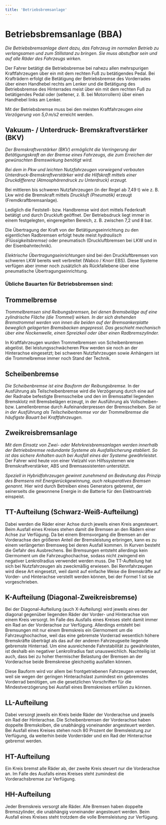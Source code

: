 ```yaml
---
title: 'Betriebsbremsanlage'
---
```


<infoBox>

# Betriebsbremsanlage (BBA)

*Die Betriebsbremsanlage dient dazu, das Fahrzeug im normalen Betrieb zu verlangsamen und zum Stillstand zu bringen. Sie muss abstufbar sein und auf alle Räder des Fahrzeugs wirken.*

Der Fahrer betätigt die Betriebsbremse bei nahezu allen mehrspurigen Kraftfahrzeugen über ein mit dem rechten Fuß zu betätigendes Pedal. Bei Krafträdern erfolgt die Betätigung der Betriebsbremse des Vorderrades über einen Handhebel rechts am Lenker und die Betätigung des Betriebsbremse des Hinterrades meist über ein mit dem rechten Fuß zu betätigendes Pedal oder (seltener, z. B. bei Motorrollern) über einen Handhebel links am Lenker.

Mit der Betriebsbremse muss bei den meisten Kraftfahrzeugen *eine Verzögerung von 5,0 m/s2* erreicht werden.

</infoBox>

<newSection title="Vakuum- / Unterdruck-  Bremskraftverstärker (BKV)">

## Vakuum- / Unterdruck-  Bremskraftverstärker (BKV)

*Der Bremskraftverstärker (BKV) ermöglicht die Verringerung der Betätigungskraft an der Bremse eines Fahrzeugs, die zum Erreichen der gewünschten Bremswirkung benötigt wird.*

*Bei dem in Pkw und leichten Nutzfahrzeugen vorwiegend verbauten Unterdruck-Bremskraftverstärker wird die Hilfskraft mittels einer Druckdifferenz (Atmosphärendruck zu Unterdruck) erzeugt.*

<YouTube videoid="cP1B9wSgB1I" start="5" desc="Bremskraftverstärker" />

Bei mittleren bis schweren Nutzfahrzeugen (in der Regel ab 7,49 t) wie z. B. Lkw wird die Bremskraft mittels *Druckluft (Pneumatik)* erzeugt (Fremdkraftbremsanlage). 

Lediglich die Feststell- bzw. Handbremse wird dort mittels Federkraft betätigt und durch Druckluft geöffnet. Der Betriebsdruck liegt immer in einem festgelegten, eingeregelten Bereich, z. B. zwischen 7,2 und 8 bar. 

Die Übertragung der Kraft von der Betätigungseinrichtung zu den eigentlichen Radbremsen erfolgt heute meist *hydraulisch (Flüssigkeitsbremse)* oder pneumatisch (Druckluftbremsen bei LKW und in der Eisenbahntechnik).

*Elektrische Übertragungseinrichtungen* sind bei den Druckluftbremsen von schweren LKW bereits weit verbreitet (Wabco / Knorr EBS). Diese Systeme verfügen aber immer noch zusätzlich als Rückfallebene über eine pneumatische Übertragungseinrichtung.

</newSection>

### Übliche Bauarten für Betriebsbremsen sind:

<newSection title="Trommelbremse">

## Trommelbremse

*Trommelbremsen sind Reibungsbremsen, bei denen Bremsbeläge auf eine zylindrische Fläche (die Trommel) wirken. In der sich drehenden Bremstrommel werden von innen die beiden auf der Bremsankerplatte beweglich gelagerten Bremsbacken angepresst. Das geschieht mechanisch über eine Nockenwelle, einen Spreizkeil oder über einen Radbremszylinder.*

In Kraftfahrzeugen wurden Trommelbremsen von Scheibenbremsen abgelöst. Bei leistungsschwächeren Pkw werden sie noch an der Hinterachse eingesetzt; bei schweren Nutzfahrzeugen sowie Anhängern ist die Trommelbremse immer noch Stand der Technik.

</newSection>

<newSection title="Scheibenbremse">

## Scheibenbremse

*Die Scheibenbremse ist eine Bauform der Reibungsbremse.* In der Ausführung als Teilscheibenbremse wird die Verzögerung durch eine auf der Radnabe befestigte Bremsscheibe und den im Bremssattel liegenden Bremsklotz mit Bremsbelägen erzeugt, in der Ausführung als Vollscheiben- bzw. Lamellenbremse durch Aufeinanderpressen der Bremsscheiben. *Sie ist in der Ausführung als Teilscheibenbremse vor der Trommelbremse die häufigste Bauart bei Kraftfahrzeugen.*

<YouTube videoid="ugtrRmyPSfE" desc="Scheibenbremse" />

</newSection>

<infoBox>

## Zweikreisbremsanlage

*Mit dem Einsatz von Zwei- oder Mehrkreisbremsanlagen werden innerhalb der Betriebsbremse redundante Systeme als Ausfallsicherung etabliert. So ist das sichere Anhalten auch bei Ausfall eines der Systeme gewährleistet.* Der Fahrer wird heute von einer Vielzahl von Hilfssystemen wie Bremskraftverstärker, ABS und Bremsassistenten unterstützt.

*Speziell in Hybridfahrzeugen gewinnt zunehmend an Bedeutung das Prinzip des Bremsens mit Energierückgewinnung, auch rekuperatives Bremsen genannt.* Hier wird durch Betreiben eines Generators gebremst, der seinerseits die gewonnene Energie in die Batterie für den Elektroantrieb einspeist.

</infoBox>

<newSection title="TT-Aufteilung (Schwarz-Weiß-Aufteilung)">

## TT-Aufteilung (Schwarz-Weiß-Aufteilung)

Dabei werden die Räder einer Achse durch jeweils einen Kreis angesteuert. Beim Ausfall eines Kreises stehen damit die Bremsen an den Rädern einer Achse zur Verfügung. Da bei einem Bremsvorgang die Bremsen an der Vorderachse den größeren Anteil der Bremsleistung erbringen, kann es zu einem verlängerten Bremsweg bei deren Ausfall kommen. In Kurven besteht die Gefahr des Ausbrechens. Bei Bremsungen entsteht allerdings kein Giermoment um die Fahrzeughochachse, sodass nicht zwingend ein negativer Lenkrollradius verwendet werden muss. Die TT-Aufteilung hat sich bei Nutzfahrzeugen als zweckmäßig erwiesen. Bei Rennfahrzeugen wird diese Art eingesetzt, weil damit auf einfache Weise die Bremskräfte auf Vorder- und Hinterachse verstellt werden können, bei der Formel 1 ist sie vorgeschrieben.

</newSection>

<newSection title="K-Aufteilung (Diagonal-Zweikreisbremse)">

## K-Aufteilung (Diagonal-Zweikreisbremse)

Bei der Diagonal-Aufteilung (auch X-Aufteilung) wird jeweils eines der diagonal gegenüber liegenden Räder der Vorder- und Hinterachse von einem Kreis versorgt. Im Falle des Ausfalls eines Kreises steht damit immer ein Rad an der Vorderachse zur Verfügung. Allerdings entsteht bei Bremsungen mit nur einem Bremskreis ein Giermoment um die Fahrzeughochachse, weil das eine gebremste Vorderrad wesentlich höhere Bremskräfte überträgt als das auf der anderen Fahrzeugseite liegende gebremste Hinterrad. Um eine ausreichende Fahrstabilität zu gewährleisten, ist deshalb ein negativer Lenkrollradius fast unausweichlich. Nachteilig ist auch, dass bei zu hoher thermischer Belastung der Bremsen an der Vorderachse beide Bremskreise gleichzeitig ausfallen können.

Diese Bauform wird vor allem bei frontgetriebenen Fahrzeugen verwendet, weil sie wegen der geringen Hinterachslast zumindest ein gebremstes Vorderrad benötigen, um die gesetzlichen Vorschriften für die Mindestverzögerung bei Ausfall eines Bremskreises erfüllen zu können.

</newSection>

<newSection title="LL-Aufteilung">

## LL-Aufteilung

Dabei versorgt jeweils ein Kreis beide Räder der Vorderachse und jeweils ein Rad der Hinterachse. Die Scheibenbremsen der Vorderachse haben doppelte Bremskolben, die unabhängig voneinander angesteuert werden. Bei Ausfall eines Kreises stehen noch 80 Prozent der Bremsleistung zur Verfügung, da weiterhin beide Vorderräder und ein Rad der Hinterachse gebremst werden. 

</newSection>

<newSection title="HT-Aufteilung">

## HT-Aufteilung

Ein Kreis bremst alle Räder ab, der zweite Kreis steuert nur die Vorderachse an. Im Falle des Ausfalls eines Kreises steht zumindest die Vorderachsbremse zur Verfügung.

</newSection>

<newSection title="HH-Aufteilung">

## HH-Aufteilung

Jeder Bremskreis versorgt alle Räder. Alle Bremsen haben doppelte Bremszylinder, die unabhängig voneinander angesteuert werden. Beim Ausfall eines Kreises steht trotzdem die volle Bremsleistung zur Verfügung.

</newSection>